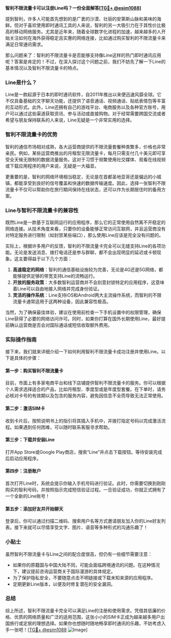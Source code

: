 **智利不限流量卡可以注册Line吗？一份全面解答[[TG💪+ @esim1088](https://t.me/s/esim1088)]**

提到智利，许多人可能首先想到的是广袤的沙漠、壮丽的安第斯山脉和美味的海鲜。但对于喜欢使用即时通讯工具的人来说，智利的另一大吸引力在于其性价比极高的移动网络服务。尤其是近年来，随着全球数字化进程的加速，越来越多的人开始关注如何在海外获得稳定且实惠的网络连接，比如通过购买智利的不限流量卡来满足日常通讯需求。

那么问题来了：智利的不限流量卡是否能够支持像Line这样的热门即时通讯应用呢？答案是肯定的！不过，在深入探讨这个问题之前，我们不妨先了解一下Line的基本情况以及智利不限流量卡的特点。

### Line是什么？

Line是一款起源于日本的即时通讯软件，自2011年推出以来便迅速风靡全球。它不仅具备基础的文字聊天功能，还提供了语音通话、视频通话、贴纸表情包等丰富的互动形式。此外，Line还拥有自己的游戏平台、电商服务以及各种官方账号，用户可以通过这些渠道获取资讯、参与活动或直接购物。对于经常需要跨国交流或者希望与朋友保持联系的人来说，Line无疑是一个非常实用的选择。

### 智利不限流量卡的优势

智利的通信市场相对成熟，各大运营商提供的不限流量套餐种类繁多，价格也非常亲民。例如，某些运营商推出的月租型无限流量卡，每月只需支付几十美元即可享受全天候无限制的数据流量服务。这对于习惯于频繁使用社交媒体、观看在线视频或下载应用程序的用户来说，无疑是一大福音。

更重要的是，智利的网络环境相当稳定，无论是在首都圣地亚哥还是偏远的小城镇，都能享受到良好的信号覆盖和快速的数据传输速度。因此，选择一张智利不限流量卡不仅可以帮助你在旅行期间保持在线状态，还可以作为长期居住时的备用方案。

### Line与智利不限流量卡的兼容性

既然Line是一款基于互联网运行的应用程序，那么它的正常使用自然离不开稳定的网络连接。从技术角度来看，只要你的设备能够正常访问互联网，并且运营商没有对特定服务进行限制（如封禁某些端口），那么使用Line应该是完全没有问题的。

实际上，根据许多用户的反馈，智利的不限流量卡完全可以无缝支持Line的各项功能。无论是发送消息、拨打电话还是参与群聊，都不会出现明显的延迟或卡顿现象。这主要得益于以下几个方面：

1. **高速稳定的网络**：智利的通信基础设施较为完善，无论是4G还是5G网络，都能够提供足够的带宽支持Line的流畅运行。
2. **开放的服务政策**：大多数智利运营商并不会刻意封锁特定的应用程序，这意味着Line可以自由地接入网络并完成身份验证。
3. **灵活的操作系统**：Line支持iOS和Android两大主流操作系统，而智利的不限流量卡通常适用于这两种设备，因此兼容性极高。

当然，为了确保最佳体验，建议在使用前检查一下手机设置中的权限管理，确保Line获得了必要的网络访问许可。同时，如果你打算在国外长期使用Line，最好提前确认运营商是否会对国际通话或短信收取额外费用。

### 实际操作指南

接下来，我们就来详细介绍一下如何利用智利不限流量卡成功注册并使用Line。以下是具体的步骤：

#### 第一步：购买智利不限流量卡
目前，市面上有多家电商平台和线下店铺提供智利不限流量卡的服务。你可以根据个人需求选择适合的产品，比如月租型、季度型或是年度型套餐。在下单时，请务必核对卡号的有效期以及包含的服务内容，避免因信息不全而导致无法正常使用。

#### 第二步：激活SIM卡
收到卡片后，按照说明书上的指引将其插入手机中，并拨打指定号码以完成激活流程。如果遇到任何困难，可以随时联系客服寻求帮助。

#### 第三步：下载并安装Line
打开App Store或Google Play商店，搜索“Line”并点击下载按钮。等待安装完成后启动应用程序。

#### 第四步：注册账户
首次打开Line时，系统会提示你输入手机号码进行验证。此时，你需要切换到刚刚购买的智利号码，并按照指示完成短信验证过程。一旦验证成功，你就正式拥有了一个全新的Line账号！

#### 第五步：添加好友并开始聊天
登录后，你可以通过扫描二维码、搜索用户名等方式邀请朋友加入你的Line好友列表。接下来就可以尽情享受文字、图片、语音等多种形式的沟通乐趣了！

### 小贴士

虽然智利不限流量卡与Line之间的配合度很高，但仍有一些细节需要注意：

- 如果你的原籍国与中国大陆不同，可能会面临跨境通讯的问题。在这种情况下，建议提前咨询运营商关于国际漫游的具体规定。
- 为了保护隐私安全，不要随意点击不明链接或下载未知来源的应用程序。
- 定期更新Line版本，以便及时修复潜在的安全漏洞。

### 总结

综上所述，智利不限流量卡完全可以满足Line的注册和使用需求。凭借其低廉的价格、优质的网络质量和广泛的适用范围，这张小小的SIM卡正成为越来越多用户出国旅行或定居的理想选择。如果你也想随时随地畅享即时通讯的乐趣，不妨考虑入手一张吧！[[TG💪+ @esim1088](https://t.me/s/esim1088) ![Image](https://i.postimg.cc/4NQfJmqS/Snipaste-2025-05-13-00-14-12.png)]